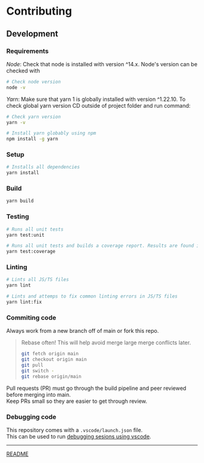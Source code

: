# Contributing

## Development

### Requirements

*Node*: Check that node is installed with version ^14.x. Node's version can be checked with

```bash
# Check node version
node -v
```

*Yarn*: Make sure that yarn 1 is globally installed with version ^1.22.10. To check global yarn version CD outside of project folder and run command:
```bash
# Check yarn version
yarn -v
```

```bash
# Install yarn globably using npm
npm install -g yarn
```

### Setup

```bash
# Installs all dependencies
yarn install
```

### Build
```bash
yarn build
```

### Testing
```bash
# Runs all unit tests
yarn test:unit
```

```bash
# Runs all unit tests and builds a coverage report. Results are found in ./coverage folder.
yarn test:coverage
```

### Linting
```bash
# Lints all JS/TS files
yarn lint
```

```bash
# Lints and attemps to fix common linting errors in JS/TS files
yarn lint:fix
```

### Commiting code

Always work from a new branch off of main or fork this repo.
> Rebase often! This will help avoid merge large merge conflicts later.
> 
> ```bash
> git fetch origin main
> git checkout origin main
> git pull
> git switch -
> git rebase origin/main
> ```

Pull requests (PR) must go through the build pipeline and peer reviewed before merging into main.\
Keep PRs small so they are easier to get through review.

### Debugging code

This repository comes with a `.vscode/launch.json` file.\
This can be used to run [debugging sesions using vscode](https://code.visualstudio.com/docs/editor/debugging).

***

[README](./README.md)
